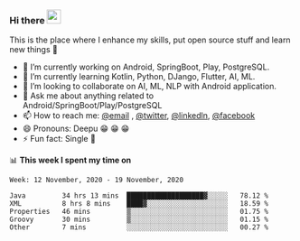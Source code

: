 ### Hi there <img src="https://media.giphy.com/media/hvRJCLFzcasrR4ia7z/giphy.gif" width="25px">
This is the place where I enhance my skills, put open source stuff and learn new things :rofl:

- 🔭 I’m currently working on Android, SpringBoot, Play, PostgreSQL. 
- 🌱 I’m currently learning Kotlin, Python, DJango, Flutter, AI, ML.
- 👯 I’m looking to collaborate on AI, ML, NLP with Android application.
- 💬 Ask me about anything related to Android/SpringBoot/Play/PostgreSQL
- 📫 How to reach me: [@email](deepakgupta7403@gmail.com) , [@twitter](https://twitter.com/deepakgupta7403), [@linkedln](https://in.linkedin.com/in/deepak-gupta-23b3b1113), [@facebook](https://facebook.com/deepakgupta7403)
- 😄 Pronouns: Deepu :grin: :grin: :grin:
- ⚡ Fun fact: Single :grimacing:

📊 **This week I spent my time on**

<!--START_SECTION:waka-->
```text
Week: 12 November, 2020 - 19 November, 2020

Java         34 hrs 13 mins  ███████████████████▓░░░░░   78.12 % 
XML          8 hrs 8 mins    ████▓░░░░░░░░░░░░░░░░░░░░   18.59 % 
Properties   46 mins         ▒░░░░░░░░░░░░░░░░░░░░░░░░   01.75 % 
Groovy       30 mins         ▒░░░░░░░░░░░░░░░░░░░░░░░░   01.15 % 
Other        7 mins          ░░░░░░░░░░░░░░░░░░░░░░░░░   00.27 % 
```
<!--END_SECTION:waka-->
